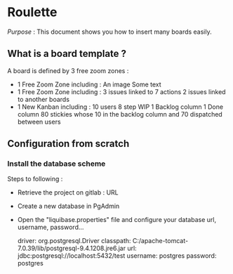 # Roulette

_Purpose_ : This document shows you how to insert many boards easily.

## What is a board template ?

A board is defined by 3 free zoom zones :
- 1 Free Zoom Zone including :
	An image
	Some text
- 1 Free Zoom Zone including :
	3 issues linked to 7 actions
	2 issues linked to another boards
- 1 New Kanban including :
	10 users
	8 step WIP
	1 Backlog column
	1 Done column
	80 stickies whose 10 in the backlog column and 70 dispatched between users
   
## Configuration from scratch

### Install the database scheme

Steps to following :
- Retrieve the project on gitlab : URL
- Create a new database in PgAdmin
- Open the "liquibase.properties" file and configure your database url, username, password...

  driver: org.postgresql.Driver
  classpath: C:/apache-tomcat-7.0.39/lib/postgresql-9.4.1208.jre6.jar
  url: jdbc:postgresql://localhost:5432/test
  username: postgres
  password: postgres








